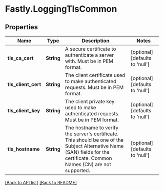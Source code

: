 # Fastly.LoggingTlsCommon

## Properties

Name | Type | Description | Notes
------------ | ------------- | ------------- | -------------
**tls_ca_cert** | **String** | A secure certificate to authenticate a server with. Must be in PEM format. | [optional]  [defaults to 'null']
**tls_client_cert** | **String** | The client certificate used to make authenticated requests. Must be in PEM format. | [optional]  [defaults to 'null']
**tls_client_key** | **String** | The client private key used to make authenticated requests. Must be in PEM format. | [optional]  [defaults to 'null']
**tls_hostname** | **String** | The hostname to verify the server&#39;s certificate. This should be one of the Subject Alternative Name (SAN) fields for the certificate. Common Names (CN) are not supported. | [optional]  [defaults to 'null']


[[Back to API list]](../../README.md#endpoints) [[Back to README]](../../README.md)
